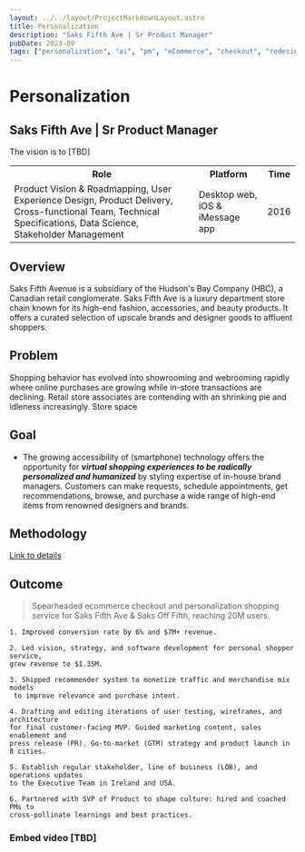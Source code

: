 ```yaml
---
layout: ../../layout/ProjectMarkdownLayout.astro
title: Personalization
description: "Saks Fifth Ave | Sr Product Manager"
pubDate: 2023-09
tags: ["personalization", "ai", "pm", "eCommerce", "checkout", "redesign"]
---
```


# Personalization

## Saks Fifth Ave | Sr Product Manager

The vision is to [TBD]

<table>
<tr>
    <th>Role</th>
    <th>Platform</th>
    <th>Time</th>
</tr>
<tr>
    <td>Product Vision & Roadmapping, User Experience Design, Product Delivery, Cross-functional Team, Technical Specifications, Data Science, Stakeholder Management</td>
    <td>Desktop web, iOS & iMessage app</td>
    <td>2016</td>
</tr>
</table>

## Overview

Saks Fifth Avenue is a subsidiary of the Hudson's Bay Company (HBC), a Canadian retail conglomerate. Saks Fifth Ave is a luxury department store chain known for its high-end fashion, accessories, and beauty products. It offers a curated selection of upscale brands and designer goods to affluent shoppers.

## Problem

Shopping behavior has evolved into showrooming and webrooming rapidly where online purchases are growing while in-store transactions are declining. Retail store associates are contending with an shrinking pie and idleness increasingly. Store space

## Goal

- The growing accessibility of (smartphone) technology offers the opportunity for **_virtual shopping experiences to be radically personalized and humanized_** by styling expertise of in-house brand managers. Customers can make requests, schedule appointments, get recommendations, browse, and purchase a wide range of high-end items from renowned designers and brands.

## Methodology

[Link to details](https://drive.google.com/file/d/1RvWFFKJfu1I4NZCmr41kQZVqGL_4RQAl/view?usp=drive_link)

## Outcome

> Spearheaded ecommerce checkout and personalization shopping service for Saks Fifth Ave & Saks Off Fifth, reaching 20M users.

```
1. Improved conversion rate by 6% and $7M+ revenue.

2. Led vision, strategy, and software development for personal shopper service,
grew revenue to $1.35M.

3. Shipped recommender system to monetize traffic and merchandise mix models
 to improve relevance and purchase intent.

4. Drafting and editing iterations of user testing, wireframes, and architecture
for final customer-facing MVP. Guided marketing content, sales enablement and
press release (PR). Go-to-market (GTM) strategy and product launch in 8 cities.

5. Establish regular stakeholder, line of business (LOB), and operations updates
to the Executive Team in Ireland and USA.

6. Partnered with SVP of Product to shape culture: hired and coached PMs to
cross-pollinate learnings and best practices.
```

### Embed video [TBD]

